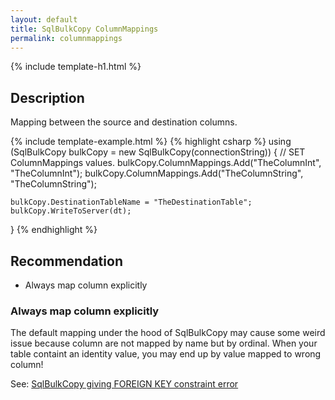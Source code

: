 ```yaml
---
layout: default
title: SqlBulkCopy ColumnMappings
permalink: columnmappings
---
```


{% include template-h1.html %}

## Description

Mapping between the source and destination columns.

{% include template-example.html %} 
{% highlight csharp %}
using (SqlBulkCopy bulkCopy = new SqlBulkCopy(connectionString))
{
    // SET ColumnMappings values.
    bulkCopy.ColumnMappings.Add("TheColumnInt", "TheColumnInt");
    bulkCopy.ColumnMappings.Add("TheColumnString", "TheColumnString");

    bulkCopy.DestinationTableName = "TheDestinationTable";
    bulkCopy.WriteToServer(dt);
}
{% endhighlight %}

## Recommendation
- Always map column explicitly

### Always map column explicitly
The default mapping under the hood of SqlBulkCopy may cause some weird issue because column are not mapped by name but by ordinal. When your table containt an identity value, you may end up by value mapped to wrong column!

See: [SqlBulkCopy giving FOREIGN KEY constraint error](http://stackoverflow.com/a/39728073/5619143)
